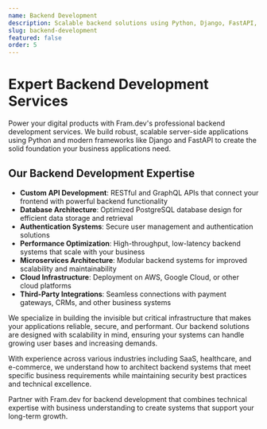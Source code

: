 ```yaml
---
name: Backend Development
description: Scalable backend solutions using Python, Django, FastAPI, and PostgreSQL to build robust APIs, database systems, and server-side applications that power your digital products.
slug: backend-development
featured: false
order: 5
---
```


# Expert Backend Development Services

Power your digital products with Fram.dev's professional backend development services. We build robust, scalable server-side applications using Python and modern frameworks like Django and FastAPI to create the solid foundation your business applications need.

## Our Backend Development Expertise

- **Custom API Development**: RESTful and GraphQL APIs that connect your frontend with powerful backend functionality
- **Database Architecture**: Optimized PostgreSQL database design for efficient data storage and retrieval
- **Authentication Systems**: Secure user management and authentication solutions
- **Performance Optimization**: High-throughput, low-latency backend systems that scale with your business
- **Microservices Architecture**: Modular backend systems for improved scalability and maintainability
- **Cloud Infrastructure**: Deployment on AWS, Google Cloud, or other cloud platforms
- **Third-Party Integrations**: Seamless connections with payment gateways, CRMs, and other business systems

We specialize in building the invisible but critical infrastructure that makes your applications reliable, secure, and performant. Our backend solutions are designed with scalability in mind, ensuring your systems can handle growing user bases and increasing demands.

With experience across various industries including SaaS, healthcare, and e-commerce, we understand how to architect backend systems that meet specific business requirements while maintaining security best practices and technical excellence.

Partner with Fram.dev for backend development that combines technical expertise with business understanding to create systems that support your long-term growth. 